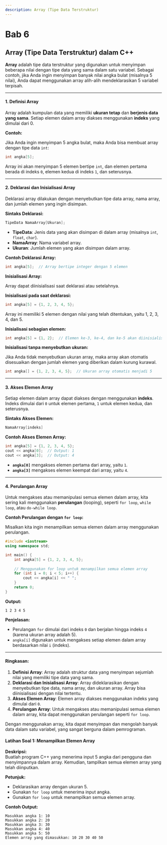 ```yaml
---
description: Array (Tipe Data Terstruktur)
---
```


# Bab 6

## **Array (Tipe Data Terstruktur) dalam C++**

**Array** adalah tipe data terstruktur yang digunakan untuk menyimpan beberapa nilai dengan tipe data yang sama dalam satu variabel. Sebagai contoh, jika Anda ingin menyimpan banyak nilai angka bulat (misalnya 5 nilai), Anda dapat menggunakan array alih-alih mendeklarasikan 5 variabel terpisah.

***

#### **1. Definisi Array**

Array adalah kumpulan data yang memiliki **ukuran tetap** dan **berjenis data yang sama**. Setiap elemen dalam array diakses menggunakan **indeks** yang dimulai dari 0.

**Contoh:**

Jika Anda ingin menyimpan 5 angka bulat, maka Anda bisa membuat array dengan tipe data `int`:

```cpp
int angka[5];
```

Array ini akan menyimpan 5 elemen bertipe `int`, dan elemen pertama berada di indeks `0`, elemen kedua di indeks `1`, dan seterusnya.

***

#### **2. Deklarasi dan Inisialisasi Array**

Deklarasi array dilakukan dengan menyebutkan tipe data array, nama array, dan jumlah elemen yang ingin disimpan.

**Sintaks Deklarasi:**

```cpp
TipeData NamaArray[Ukuran];
```

* **TipeData**: Jenis data yang akan disimpan di dalam array (misalnya `int`, `float`, `char`).
* **NamaArray**: Nama variabel array.
* **Ukuran**: Jumlah elemen yang akan disimpan dalam array.

**Contoh Deklarasi Array:**

```cpp
int angka[5];  // Array bertipe integer dengan 5 elemen
```

**Inisialisasi Array:**

Array dapat diinisialisasi saat deklarasi atau setelahnya.

**Inisialisasi pada saat deklarasi:**

```cpp
int angka[5] = {1, 2, 3, 4, 5};
```

Array ini memiliki 5 elemen dengan nilai yang telah ditentukan, yaitu 1, 2, 3, 4, dan 5.

**Inisialisasi sebagian elemen:**

```cpp
int angka[5] = {1, 2};  // Elemen ke-3, ke-4, dan ke-5 akan diinisialisasi ke 0
```

**Inisialisasi tanpa menyebutkan ukuran:**

Jika Anda tidak menyebutkan ukuran array, maka array akan otomatis disesuaikan dengan jumlah elemen yang diberikan dalam kurung kurawal.

```cpp
int angka[] = {1, 2, 3, 4, 5};  // Ukuran array otomatis menjadi 5
```

***

#### **3. Akses Elemen Array**

Setiap elemen dalam array dapat diakses dengan menggunakan **indeks**. Indeks dimulai dari `0` untuk elemen pertama, `1` untuk elemen kedua, dan seterusnya.

**Sintaks Akses Elemen:**

```cpp
NamaArray[indeks]
```

**Contoh Akses Elemen Array:**

```cpp
int angka[5] = {1, 2, 3, 4, 5};
cout << angka[0];  // Output: 1
cout << angka[3];  // Output: 4
```

* **`angka[0]`** mengakses elemen pertama dari array, yaitu `1`.
* **`angka[3]`** mengakses elemen keempat dari array, yaitu `4`.

***

#### **4. Perulangan Array**

Untuk mengakses atau memanipulasi semua elemen dalam array, kita sering kali menggunakan **perulangan** (looping), seperti `for loop`, `while loop`, atau `do-while loop`.

**Contoh Perulangan dengan `for loop`:**

Misalkan kita ingin menampilkan semua elemen dalam array menggunakan perulangan.

```cpp
#include <iostream>
using namespace std;

int main() {
    int angka[5] = {1, 2, 3, 4, 5};
    
    // Menggunakan for loop untuk menampilkan semua elemen array
    for (int i = 0; i < 5; i++) {
        cout << angka[i] << " ";
    }
    return 0;
}
```

**Output:**

```
1 2 3 4 5
```

**Penjelasan:**

* Perulangan `for` dimulai dari indeks `0` dan berjalan hingga indeks `4` (karena ukuran array adalah 5).
* `angka[i]` digunakan untuk mengakses setiap elemen dalam array berdasarkan nilai `i` (indeks).

***

#### **Ringkasan:**

1. **Definisi Array**: Array adalah struktur data yang menyimpan sejumlah nilai yang memiliki tipe data yang sama.
2. **Deklarasi dan Inisialisasi Array**: Array dideklarasikan dengan menyebutkan tipe data, nama array, dan ukuran array. Array bisa diinisialisasi dengan nilai tertentu.
3. **Akses Elemen Array**: Elemen array diakses menggunakan indeks yang dimulai dari `0`.
4. **Perulangan Array**: Untuk mengakses atau memanipulasi semua elemen dalam array, kita dapat menggunakan perulangan seperti `for loop`.

Dengan menggunakan array, kita dapat menyimpan dan mengolah banyak data dalam satu variabel, yang sangat berguna dalam pemrograman.

#### **Latihan Soal 1: Menampilkan Elemen Array**

**Deskripsi:**\
Buatlah program C++ yang menerima input 5 angka dari pengguna dan menyimpannya dalam array. Kemudian, tampilkan semua elemen array yang telah diinputkan.

**Petunjuk:**

* Deklarasikan array dengan ukuran 5.
* Gunakan `for loop` untuk menerima input angka.
* Gunakan `for loop` untuk menampilkan semua elemen array.

**Contoh Output:**

```
Masukkan angka 1: 10
Masukkan angka 2: 20
Masukkan angka 3: 30
Masukkan angka 4: 40
Masukkan angka 5: 50
Elemen array yang dimasukkan: 10 20 30 40 50
```

